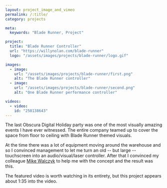 ```yaml
---
layout: project_image_and_vimeo
permalink: /:title/
category: projects

meta:
  keywords: "Blade Runner, Project"

project:
  title: "Blade Runner Controller"
  url: "https://willynolan.com/blade-runner"
  logo: "/assets/images/projects/blade-runner/logo.gif"

images:
  - image:
    url: "/assets/images/projects/blade-runner/first.png"
    alt: "The Blade Runner controller"
  - image:
    url: "/assets/images/projects/blade-runner/second.png"
    alt: "One Blade Runner performance controller"

videos:
  - video:
    id: "258138643"
---
```

<p>
The last Obscura Digital Holiday party was one of the most visually amazing events I have ever witnessed.  The entire company teamed up to cover the space from floor to ceiling with Blade Runner themed visuals.
</p>

<p>
At the time there was a lot of equipment moving around the warehouse and so I convinced management to let me turn an old 
-- but large -- touchscreen into an audio/visual/laser controller. After that I convinced my colleague 
<a href="http://www.michaelwalczyk.com/">Mike Walczyk</a> to help me with the concept and the result was this.
</p>

<p>
The featured video is worth watching in its entirety, but this project appears about 1:35 into the video.
</p>